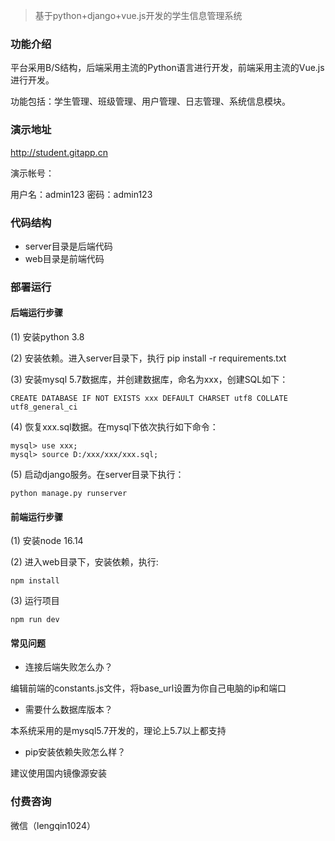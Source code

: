 > 基于python+django+vue.js开发的学生信息管理系统

### 功能介绍

平台采用B/S结构，后端采用主流的Python语言进行开发，前端采用主流的Vue.js进行开发。

功能包括：学生管理、班级管理、用户管理、日志管理、系统信息模块。


### 演示地址

http://student.gitapp.cn

演示帐号：

用户名：admin123
密码：admin123

### 代码结构

- server目录是后端代码
- web目录是前端代码

### 部署运行

#### 后端运行步骤

(1) 安装python 3.8

(2) 安装依赖。进入server目录下，执行 pip install -r requirements.txt

(3) 安装mysql 5.7数据库，并创建数据库，命名为xxx，创建SQL如下：
```
CREATE DATABASE IF NOT EXISTS xxx DEFAULT CHARSET utf8 COLLATE utf8_general_ci
```
(4) 恢复xxx.sql数据。在mysql下依次执行如下命令：

```
mysql> use xxx;
mysql> source D:/xxx/xxx/xxx.sql;
```

(5) 启动django服务。在server目录下执行：
```
python manage.py runserver
```

#### 前端运行步骤

(1) 安装node 16.14

(2) 进入web目录下，安装依赖，执行:
```
npm install 
```
(3) 运行项目
```
npm run dev
```

#### 常见问题

- 连接后端失败怎么办？

编辑前端的constants.js文件，将base_url设置为你自己电脑的ip和端口

- 需要什么数据库版本？

本系统采用的是mysql5.7开发的，理论上5.7以上都支持

- pip安装依赖失败怎么样？

建议使用国内镜像源安装


### 付费咨询

微信（lengqin1024）

